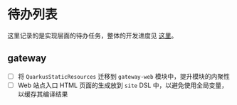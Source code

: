 待办列表
=========================

这里记录的是实现层面的待办任务，整体的开发进度见
[这里](https://duzhou.crazydan.io/docs/platform/todo/framework)。

## gateway

- [ ] 将 `QuarkusStaticResources` 迁移到 `gateway-web`
  模块中，提升模块的内聚性
- [ ] Web 站点入口 HTML 页面的生成放到 `site` DSL
  中，以避免使用全局变量，以缓存其编译结果

